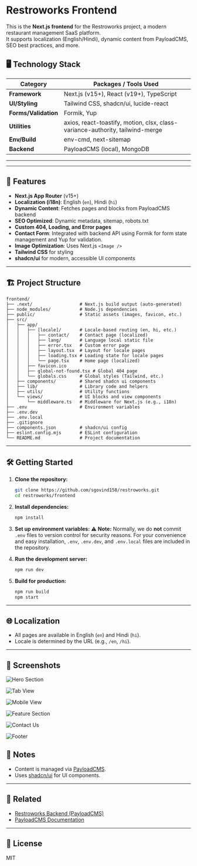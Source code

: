 # Restroworks Frontend

This is the **Next.js frontend** for the Restroworks project, a modern restaurant management SaaS platform.  
It supports localization (English/Hindi), dynamic content from PayloadCMS, SEO best practices, and more.

## 🖥️ Technology Stack

| Category         | Packages / Tools Used                                                                 |
|------------------|--------------------------------------------------------------------------------------|
| **Framework**        | Next.js (v15+), React (v19+), TypeScript                                      |
| **UI/Styling**       | Tailwind CSS, shadcn/ui, lucide-react
| **Forms/Validation** | Formik, Yup                                                                   |
| **Utilities**        | axios, react-toastify, motion, clsx, class-variance-authority, tailwind-merge  |
| **Env/Build**        | env-cmd, next-sitemap                                                         |
| **Backend**          | PayloadCMS (local), MongoDB                                                   |

---


---

## 🚀 Features

- **Next.js App Router** (v15+)
- **Localization (i18n)**: English (`en`), Hindi (`hi`)
- **Dynamic Content**: Fetches pages and blocks from PayloadCMS backend
- **SEO Optimized**: Dynamic metadata, sitemap, robots.txt
- **Custom 404, Loading, and Error pages**
- **Contact Form**: Integrated with backend API using Formik for form state management and Yup for validation.
- **Image Optimization**: Uses Next.js `<Image />`
- **Tailwind CSS** for styling
- **shadcn/ui** for modern, accessible UI components

---


## 🏗️ Project Structure

```
frontend/
├── .next/                  # Next.js build output (auto-generated)
├── node_modules/           # Node.js dependencies
├── public/                 # Static assets (images, favicon, etc.)
├── src/
│   ├── app/
│   │   ├── [locale]/       # Locale-based routing (en, hi, etc.)
│   │   │   ├── contact/    # Contact page (localized)
│   │   │   ├── lang/       # Language local static file
│   │   │   ├── error.tsx   # Custom error page
│   │   │   ├── layout.tsx  # Layout for locale pages
│   │   │   ├── loading.tsx # Loading state for locale pages
│   │   │   └── page.tsx    # Home page (localized)
│   │   ├── favicon.ico
│   │   ├── global-not-found.tsx # Global 404 page
│   │   └── globals.css     # Global styles (Tailwind, etc.)
│   ├── components/         # Shared shadcn ui components
│   ├── lib/                # Library code and helpers
│   ├── utils/              # Utility functions
│   └── views/              # UI blocks and view components
│       └── middleware.ts   # Middleware for Next.js (e.g., i18n)
├── .env                    # Environment variables
├── .env.dev
├── .env.local
├── .gitignore
├── components.json         # shadcn/ui config
├── eslint.config.mjs       # ESLint configuration
└── README.md               # Project documentation
```

---

## 🛠️ Getting Started


1. **Clone the repository:**
   ```sh
   git clone https://github.com/sgovind158/restroworks.git
   cd restroworks/frontend
   ```

2. **Install dependencies:**
   ```sh
   npm install
   ```

3. **Set up environment variables:**
   ⚠️ **Note:** Normally, we do **not** commit `.env` files to version control for security reasons. 
   For your convenience and easy installation, `.env`, `.env.dev`, and `.env.local` files are included in the repository. 

3. **Run the development server:**
   ```sh
   npm run dev
   ```

4. **Build for production:**
   ```sh
   npm run build
   npm start
   ```

---

## 🌐 Localization

- All pages are available in English (`en`) and Hindi (`hi`).
- Locale is determined by the URL (e.g., `/en`, `/hi`).

---

## 📸 Screenshots
![Hero Section](public/assets/screenshot/image-1.png)

![Tab View](public/assets/screenshot/image-2.png)

![Mobile View](public/assets/screenshot/image-3.png)

![Feature Section](public/assets/screenshot/image-4.png)

![Contact Us](public/assets/screenshot/image-6.png)

![Footer](public/assets/screenshot/image-5.png)

## 📝 Notes

- Content is managed via [PayloadCMS](https://payloadcms.com/).
- Uses [shadcn/ui](https://ui.shadcn.com/) for UI components.

---

## 📂 Related

- [Restroworks Backend (PayloadCMS)](../backend)
- [PayloadCMS Documentation](https://payloadcms.com/docs)

---


## 📄 License

MIT